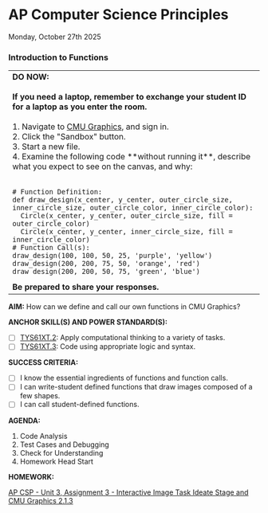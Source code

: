 # AP Computer Science Principles
Monday, October 27th 2025

### Introduction to Functions
<table>
  <tr>
    <td>
      <b>DO NOW:</b><br><br>
      <b>If you need a laptop, remember to exchange your student ID for a laptop as you enter the room.</b><br><br>
      1. Navigate to <a href = https://academy.cs.cmu.edu/>CMU Graphics</a>, and sign in.<br>
      2. Click the "Sandbox" button.<br>
      3. Start a new file.<br>
      4. Examine the following code **without running it**, describe what you expect to see on the canvas, and why:<br><br>
<pre><code># Function Definition:
def draw_design(x_center, y_center, outer_circle_size, inner_circle_size, outer_circle_color, inner_circle_color):
  Circle(x_center, y_center, outer_circle_size, fill = outer_circle_color)
  Circle(x_center, y_center, inner_circle_size, fill = inner_circle_color)
# Function Call(s):
draw_design(100, 100, 50, 25, 'purple', 'yellow')
draw_design(200, 200, 75, 50, 'orange', 'red')
draw_design(200, 200, 50, 75, 'green', 'blue')</code></pre>
      <b>Be prepared to share your responses.</b> 
   </td>
  </tr>
</table>

**AIM:** How can we define and call our own functions in CMU Graphics?

**ANCHOR SKILL(S) AND POWER STANDARD(S):** 

 - [ ] <ins>TYS61XT.2</ins>: Apply computational thinking to a variety of tasks.
 - [ ] <ins>TYS61XT.3</ins>: Code using appropriate logic and syntax.
 
**SUCCESS CRITERIA:**
- [ ] I know the essential ingredients of functions and function calls.
- [ ] I can write-student defined functions that draw images composed of a few shapes.
- [ ] I can call student-defined functions.

**AGENDA:**

1. Code Analysis
2. Test Cases and Debugging
3. Check for Understanding
4. Homework Head Start

**HOMEWORK:** 

[AP CSP - Unit 3, Assignment 3 - Interactive Image Task Ideate Stage and CMU Graphics 2.1.3](https://github.com/MrJSwotinsky/AP_Computer_Science_Principles_2025_2026/blob/main/Unit_3_Functions_Mouse_Events_and_Conditionals/Assignments/Assignment_03_Interactive_image_Task_Ideate_Stage_and_CMU_Graphics_2.1.3.md?plain=1)
